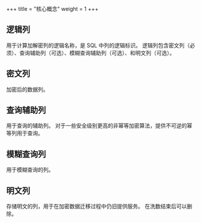 +++
title = "核心概念"
weight = 1
+++

## 逻辑列

用于计算加解密列的逻辑名称，是 SQL 中列的逻辑标识。
逻辑列包含密文列（必须）、查询辅助列（可选）、模糊查询辅助列（可选）、和明文列（可选）。

## 密文列

加密后的数据列。

## 查询辅助列

用于查询的辅助列。
对于一些安全级别更高的非幂等加密算法，提供不可逆的幂等列用于查询。

## 模糊查询列

用于模糊查询的列。

## 明文列

存储明文的列，用于在加密数据迁移过程中仍旧提供服务。
在洗数结束后可以删除。
